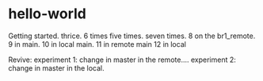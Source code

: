 # hello-world
Getting started.
thrice.
6 times
five times.
seven times.
8 on the br1_remote.
9 in main.
10 in local main.
11 in remote main
12 in local

Revive:
experiment 1: change in master in the remote....
experiment 2: change in master in the local.
